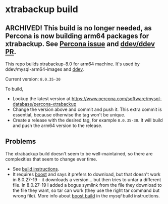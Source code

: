 # xtrabackup build

## ARCHIVED! This build is no longer needed, as Percona is now building arm64 packages for xtrabackup. See [Percona issue](https://github.com/rfay/ddev/pull/49) and [ddev/ddev PR](https://github.com/ddev/ddev/pull/6589).

This repo builds xtrabackup-8.0 for arm64 machine. It's used by
ddev/mysql-arm64-images and [ddev](https://github.com/ddev/ddev).

Current version: `8.0.35-30`

To build,

* Lookup the latest version at <https://www.percona.com/software/mysql-database/percona-xtrabackup>
* Change the version above and commit and push it. This extra commit is essential, because otherwise the tag won't be unique.
* Create a release with the desired tag, for example `8.0.35-30`. It will build
  and push the arm64 version to the release.

## Problems

The xtrabackup build doesn't seem to be well-maintained, so there are
complexities that seem to change ever time.

* See [build instructions](https://www.percona.com/doc/percona-xtrabackup/8.0/installation/compiling_xtrabackup.html).
* It requires [boost](https://www.boost.org/) and says it prefers to download,
  but that doesn't work in 8.0.27-19 - it downloads a version... but then tries
  to untar a different file. In 8.0.27-19 I added a bogus symlink from the file
  they download to the file they want, so tar can work (they use the right tar
  command but wrong file). More info about [boost build](https://dev.mysql.com/doc/mysql-sourcebuild-excerpt/8.0/en/source-configuration-options.html#option_cmake_with_boost)
  in the *mysql* build instructions.
